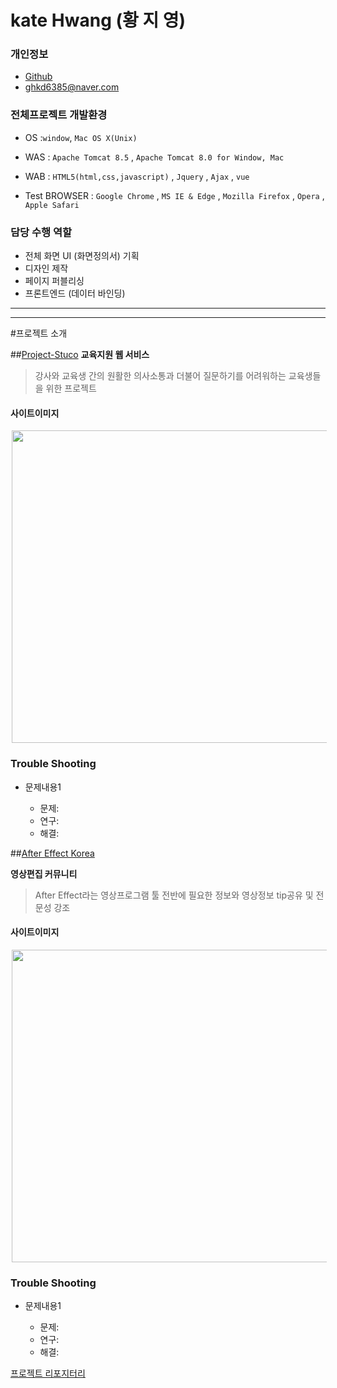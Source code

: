 # kate Hwang (황 지 영)

### 개인정보
- [Github](https://github.com/kate-Hwang/Portfolio)
- [ghkd6385@naver.com](ghkd6385@naver.com)

### 전체프로젝트 개발환경 
- OS  :`window`, `Mac OS X(Unix)`

- WAS : `Apache Tomcat 8.5` , `Apache Tomcat 8.0 for Window, Mac`

- WAB : `HTML5(html,css,javascript)` , `Jquery` , `Ajax` , `vue`

- Test BROWSER : `Google Chrome` , `MS IE & Edge` , `Mozilla Firefox` , `Opera` , `Apple Safari`

### 담당 수행 역할
- 전체 화면 UI (화면정의서) 기획
- 디자인 제작
- 페이지 퍼블리싱
- 프론트엔드 (데이터 바인딩)

****
___

#프로젝트 소개


##[Project-Stuco](https://github.com/wnstkdyu/afterHackDay2018)
   **교육지원 웹 서비스**
>강사와 교육생 간의 원활한 의사소통과 더불어 질문하기를
어려워하는 교육생들을 위한 프로젝트


#### 사이트이미지

<img src="images/Picka_main.png" width="800" height="500" hspace="2">

### Trouble Shooting
-  문제내용1

    - 문제: 
    - 연구: 
    - 해결: 


##[After Effect Korea](https://github.com/wnstkdyu/afterHackDay2018)

   **영상편집 커뮤니티**
>After Effect라는 영상프로그램 툴 전반에 
필요한 정보와 영상정보 tip공유 및 전문성 강조 

#### 사이트이미지

<img src="images/Picka_main.png" width="800" height="500" hspace="2">

### Trouble Shooting
-  문제내용1

    - 문제: 
    - 연구: 
    - 해결: 



[프로젝트 리포지터리](https://github.com/RodoPacaGiraffe/BoostCamp_iOS_Electo)
